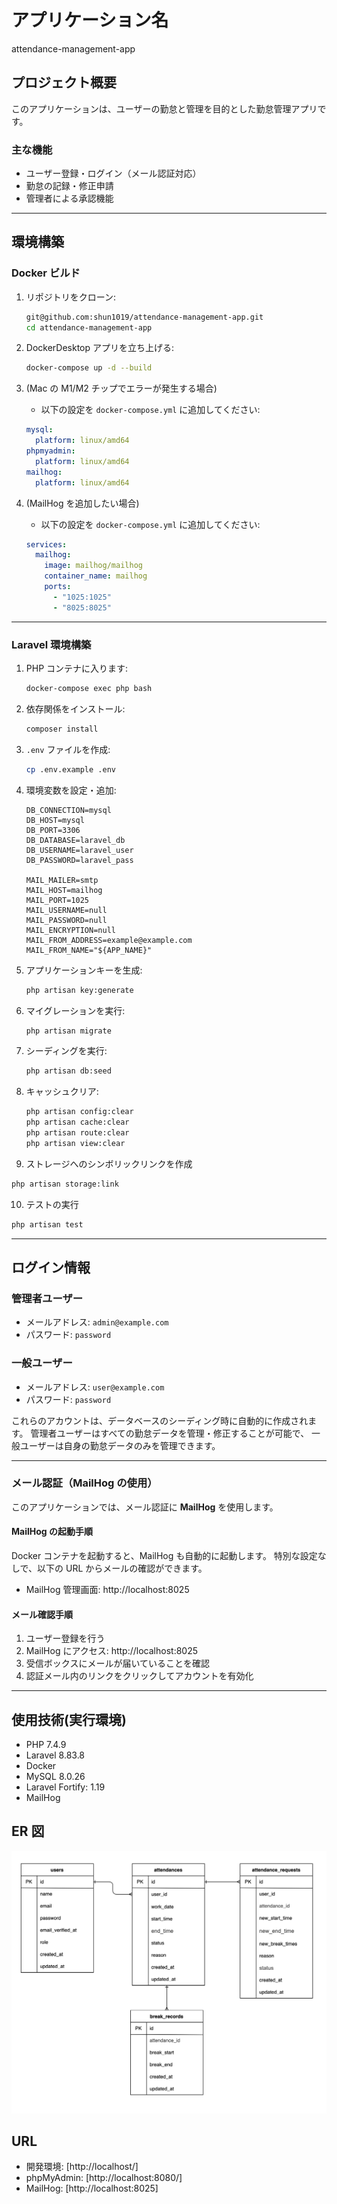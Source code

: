 # **アプリケーション名**

attendance-management-app

## **プロジェクト概要**

このアプリケーションは、ユーザーの勤怠と管理を目的とした勤怠管理アプリです。

### **主な機能**

- ユーザー登録・ログイン（メール認証対応）
- 勤怠の記録・修正申請
- 管理者による承認機能

---

## **環境構築**

### **Docker ビルド**

1. リポジトリをクローン:

   ```bash
   git@github.com:shun1019/attendance-management-app.git
   cd attendance-management-app
   ```

2. DockerDesktop アプリを立ち上げる:

   ```bash
   docker-compose up -d --build
   ```

3. (Mac の M1/M2 チップでエラーが発生する場合)

   - 以下の設定を `docker-compose.yml` に追加してください:

   ```yaml
   mysql:
     platform: linux/amd64
   phpmyadmin:
     platform: linux/amd64
   mailhog:
     platform: linux/amd64
   ```

4. (MailHog を追加したい場合)
   - 以下の設定を `docker-compose.yml` に追加してください:
   ```yaml
   services:
     mailhog:
       image: mailhog/mailhog
       container_name: mailhog
       ports:
         - "1025:1025"
         - "8025:8025"
   ```

---

### **Laravel 環境構築**

1. PHP コンテナに入ります:

   ```bash
   docker-compose exec php bash
   ```

2. 依存関係をインストール:

   ```bash
   composer install
   ```

3. `.env` ファイルを作成:

   ```bash
   cp .env.example .env
   ```

4. 環境変数を設定・追加:

   ```env
   DB_CONNECTION=mysql
   DB_HOST=mysql
   DB_PORT=3306
   DB_DATABASE=laravel_db
   DB_USERNAME=laravel_user
   DB_PASSWORD=laravel_pass

   MAIL_MAILER=smtp
   MAIL_HOST=mailhog
   MAIL_PORT=1025
   MAIL_USERNAME=null
   MAIL_PASSWORD=null
   MAIL_ENCRYPTION=null
   MAIL_FROM_ADDRESS=example@example.com
   MAIL_FROM_NAME="${APP_NAME}"

   ```

5. アプリケーションキーを生成:

   ```bash
   php artisan key:generate
   ```

6. マイグレーションを実行:

   ```bash
   php artisan migrate
   ```

7. シーディングを実行:

   ```bash
   php artisan db:seed
   ```

8. キャッシュクリア:

   ```bash
   php artisan config:clear
   php artisan cache:clear
   php artisan route:clear
   php artisan view:clear
   ```

9. ストレージへのシンボリックリンクを作成

```bash
php artisan storage:link
```

10. テストの実行

```bash
php artisan test
```

---

## **ログイン情報**

### **管理者ユーザー**

- メールアドレス: `admin@example.com`
- パスワード: `password`

### **一般ユーザー**

- メールアドレス: `user@example.com`
- パスワード: `password`

これらのアカウントは、データベースのシーディング時に自動的に作成されます。
管理者ユーザーはすべての勤怠データを管理・修正することが可能で、
一般ユーザーは自身の勤怠データのみを管理できます。

---

### **メール認証（MailHog の使用）**

このアプリケーションでは、メール認証に **MailHog** を使用します。

#### **MailHog の起動手順**

Docker コンテナを起動すると、MailHog も自動的に起動します。
特別な設定なしで、以下の URL からメールの確認ができます。

- MailHog 管理画面: http://localhost:8025

#### **メール確認手順**

1. ユーザー登録を行う
2. MailHog にアクセス: http://localhost:8025
3. 受信ボックスにメールが届いていることを確認
4. 認証メール内のリンクをクリックしてアカウントを有効化

---

## 使用技術(実行環境)

- PHP 7.4.9
- Laravel 8.83.8
- Docker
- MySQL 8.0.26
- Laravel Fortify: 1.19
- MailHog

## ER 図

![alt](erd.png)

## URL

- 開発環境: [http://localhost/]
- phpMyAdmin: [http://localhost:8080/]
- MailHog: [http://localhost:8025]
